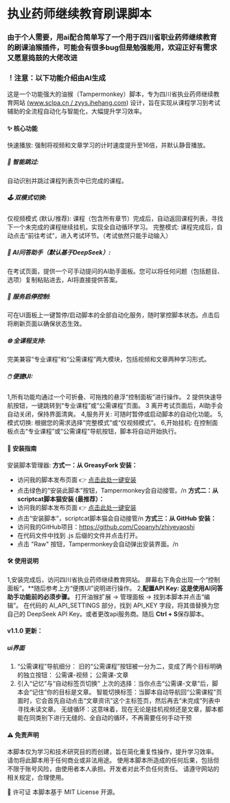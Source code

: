 # 执业药师继续教育刷课脚本
### 由于个人需要，用ai配合简单写了一个用于四川省职业药师继续教育的刷课油猴插件，可能会有很多bug但是勉强能用，欢迎正好有需求又愿意捣鼓的大佬改进
### ！注意：以下功能介绍由AI生成
这是一个功能强大的油猴（Tampermonkey）脚本，专为四川省执业药师继续教育网站 [(www.sclpa.cn / zyys.ihehang.com](https://www.sclpa.cn/Default.aspx#)) 设计，旨在实现从课程学习到考试辅助的全流程自动化与智能化，大幅提升学习效率。

#### ✨ 核心功能
快速播放: 强制将视频和文章学习的计时速度提升至16倍，并默认静音播放。
##### 🧠 智能跳过:
自动识别并跳过课程列表页中已完成的课程。
##### 🕹️ 双模式切换:
仅视频模式 (默认/推荐): 课程（包含所有章节）完成后，自动返回课程列表，寻找下一个未完成的课程继续挂机，实现全自动循环学习。
完整模式: 课程完成后，自动点击“前往考试”，进入考试环节。（考试依然只能手动输入）
##### 🤖 AI问答助手（默认基于DeepSeek）:
在考试页面，提供一个可手动提问的AI助手面板。您可以将任何问题（包括题目、选项）复制粘贴进去，AI将直接提供答案。
##### 🚦 服务启停控制:
可在UI面板上一键暂停/启动脚本的全部自动化服务，随时掌控脚本状态。点击后将刷新页面以确保状态生效。
##### 🌐 全课程支持:
完美兼容“专业课程”和“公需课程”两大模块，包括视频和文章两种学习形式。
##### 🖱️ 便捷UI:
1,所有功能均通过一个可折叠、可拖拽的悬浮“控制面板”进行操作。
2 提供快速导航按钮，一键跳转到“专业课程”或“公需课程”页面。
3 离开考试页面后，AI助手会自动关闭，保持界面清爽。
4,服务开关: 可随时暂停或启动脚本的自动化功能。
5,模式切换: 根据您的需求选择“完整模式”或“仅视频模式”。
6,开始挂机: 在控制面板点击“专业课程”或“公需课程”导航按钮，脚本将自动开始执行。
#### 🚀 安装指南
安装脚本管理器:
**方式一：从 GreasyFork 安装：**
- 访问我的脚本发布页面 👉 [点击此处一键安装](https://greasyfork.org/zh-CN/scripts/540285-%E6%89%A7%E4%B8%9A%E8%8D%AF%E5%B8%88%E7%BB%A7%E7%BB%AD%E6%95%99%E8%82%B2%E8%84%9A%E6%9C%AC-v1-1-0)
- 点击绿色的“安装此脚本”按钮，Tampermonkey会自动接管。/n
**方式二：从scriptcat脚本猫安装 (最推荐）：**
- 访问我的脚本发布页面 👉 [点击此处一键安装](https://scriptcat.org/zh-CN/script-show-page/3660)
- 点击“安装脚本”，scriptcat脚本猫会自动接管/n
**方式三：从 GitHub 安装：**
- 访问我的GitHub项目：https://github.com/Cooanyh/zhiyeyaoshi
- 在代码文件中找到 .js 后缀的文件并点击打开。
- 点击 "Raw" 按钮，Tampermonkey会自动弹出安装界面。/n

#### 🛠️ 使用说明
1,安装完成后，访问四川省执业药师继续教育网站。
屏幕右下角会出现一个“控制面板”。**随后参考上方“便携UI”说明进行操作。
2,**配置API Key:
这是使用AI问答助手功能前的必须步骤。**
打开油猴扩展 -> 管理面板 -> 找到本脚本并点击“编辑”。
在代码的 AI_API_SETTINGS 部分，找到 API_KEY 字段，将其值替换为您自己的 DeepSeek API Key。或者更改api服务商。随后
**Ctrl + S**保存脚本。


#### v1.1.0 更新：
##### ui界面
1. “公需课程”导航细分：
旧的“公需课程”按钮被一分为二，变成了两个目标明确的独立按钮：
公需课-视频；
公需课-文章
2. 引入“记忆”与“自动标签页切换”
   上次的选择：当你点击“公需课-文章”后，脚本会“记住”你的目标是文章。
   智能切换标签：当脚本自动导航回“公需课程”页面时，它会首先自动点击“文章资讯”这个主标签页，然后再去“未完成”列表中寻找未读文章。
   无缝循环：这意味着，现在无论是挂机视频还是文章，脚本都能在同类别下进行无缝的、全自动的循环，不再需要任何手动干预


#### ⚠️ 免责声明
本脚本仅为学习和技术研究目的而创建，旨在简化重复性操作，提升学习效率。
请勿将此脚本用于任何商业或非法用途。
使用本脚本所造成的任何后果，包括但不限于账号风险，由使用者本人承担。开发者对此不负任何责任。
请遵守网站的相关规定，合理使用。

📄 许可证
本脚本基于 MIT License 开源。
